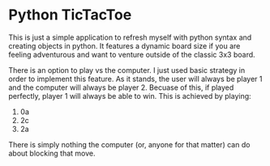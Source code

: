 # Python TicTacToe

This is just a simple application to refresh myself with python syntax and creating objects in python. It features a dynamic board size if you are feeling adventurous and want to venture outside of the classic 3x3 board.

There is an option to play vs the computer. I just used basic strategy in order to 
implement this feature. As it stands, the user will always be player 1 and the 
computer will always be player 2. Becuase of this, if played perfectly, player 1
will always be able to win. This is achieved by playing:
1. 0a
2. 2c
3. 2a

There is simply nothing the computer (or, anyone for that matter) can do about 
blocking that move.